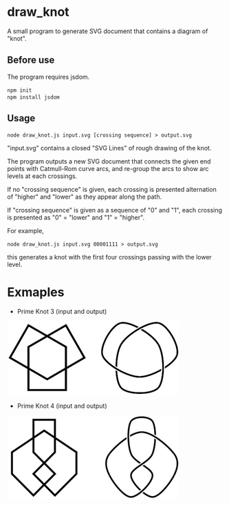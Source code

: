 # draw_knot

A small program to generate SVG document that contains a diagram of "knot".

## Before use

The program requires jsdom.

```
npm init
npm install jsdom
```

## Usage

```
node draw_knot.js input.svg [crossing sequence] > output.svg
```

"input.svg" contains a closed "SVG Lines" of rough drawing of the knot.

The program outputs a new SVG document that connects the given end points with Catmull-Rom curve arcs, and re-group the arcs to show arc levels at each crossings.

If no "crossing sequence" is given, each crossing is presented alternation of "higher" and "lower" as they appear along the path.

If "crossing sequence" is given as a sequence of "0" and "1", each crossing is presented as "0" = "lower" and "1" = "higher".

For example,

```
node draw_knot.js input.svg 00001111 > output.svg
```

this generates a knot with the first four crossings passing with the lower level.

# Exmaples


- Prime Knot 3 (input and output)

![prime knot 3](images/prime3.jpg)

- Prime Knot 4 (input and output)

![prime knot 4](images/prime4.jpg)
